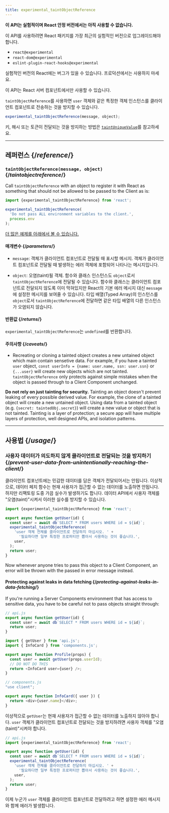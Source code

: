 ```yaml
---
title: experimental_taintObjectReference
---
```


<Wip>

**이 API는 실험적이며 React 안정 버전에서는 아직 사용할 수 없습니다.**

이 API를 사용하려면 React 패키지를 가장 최근의 실험적인 버전으로 업그레이드해야 합니다.

- `react@experimental`
- `react-dom@experimental`
- `eslint-plugin-react-hooks@experimental`

실험적인 버전의 React에는 버그가 있을 수 있습니다. 프로덕션에서는 사용하지 마세요.

이 API는 React 서버 컴포넌트에서만 사용할 수 있습니다.

</Wip>


<Intro>

`taintObjectReference`를 사용하면 `user` 객체와 같은 특정한 객체 인스턴스를 클라이언트 컴포넌트로 전송하는 것을 방지할 수 있습니다.

```js
experimental_taintObjectReference(message, object);
```
키, 해시 또는 토큰이 전달되는 것을 방지하는 방법은 [`taintUniqueValue`](/reference/react/experimental_taintUniqueValue)를 참고하세요.

</Intro>

<InlineToc />

---

## 레퍼런스 {/*reference*/}

### `taintObjectReference(message, object)` {/*taintobjectreference*/}

Call `taintObjectReference` with an object to register it with React as something that should not be allowed to be passed to the Client as is:

```js
import {experimental_taintObjectReference} from 'react';

experimental_taintObjectReference(
  'Do not pass ALL environment variables to the client.',
  process.env
);
```

[더 많은 예제를 아래에서 볼 수 있습니다.](#usage)

#### 매개변수 {/*parameters*/}

* `message`: 객체가 클라이언트 컴포넌트로 전달될 때 표시할 메시지. 객체가 클라이언트 컴포넌트로 전달될 때 발생하는 에러 객체에 포함되어 나타나는 메시지입니다.

* `object`: 오염(taint)될 객체. 함수와 클래스 인스턴스도 `object`로서 `taintObjectReference`에 전달될 수 있습니다. 함수와 클래스는 클라이언트 컴포넌트로 전달되지 않도록 이미 막혀있지만 React의 기본 에러 메시지 대신 `message`에 설정한 메시지를 보여줄 수 있습니다. 타입 배열(Typed Array)의 인스턴스를 `object`로서 `taintObjectReference`에 전달하면 같은 타입 배열의 다른 인스턴스가 오염되지 않습니다.

#### 반환값 {/*returns*/}

`experimental_taintObjectReference`는 `undefined`를 반환합니다.

#### 주의사항 {/*caveats*/}

- Recreating or cloning a tainted object creates a new untained object which main contain sensetive data. For example, if you have a tainted `user` object, `const userInfo = {name: user.name, ssn: user.ssn}` or `{...user}` will create new objects which are not tainted. `taintObjectReference` only protects against simple mistakes when the object is passed through to a Client Component unchanged.

<Pitfall>

**Do not rely on just tainting for security.** Tainting an object doesn't prevent leaking of every possible derived value. For example, the clone of a tainted object will create a new untained object. Using data from a tainted object (e.g. `{secret: taintedObj.secret}`) will create a new value or object that is not tainted. Tainting is a layer of protection; a secure app will have multiple layers of protection, well designed APIs, and isolation patterns.

</Pitfall>

---

## 사용법 {/*usage*/}

### 사용자 데이터가 의도하지 않게 클라이언트로 전달되는 것을 방지하기 {/*prevent-user-data-from-unintentionally-reaching-the-client*/}

클라이언트 컴포넌트에는 민감한 데이터를 담은 객체가 전달되어서는 안됩니다. 이상적으로, 데이터 페치 함수는 현재 사용자가 접근할 수 없는 데이터를 노출하면 안됩니다. 하지만 리팩토링 도중 가끔 실수가 발생하기도 합니다. 데이터 API에서 사용자 객체를 "오염(taint)"시켜서 이러한 실수를 방지할 수 있습니다.

```js
import {experimental_taintObjectReference} from 'react';

export async function getUser(id) {
  const user = await db`SELECT * FROM users WHERE id = ${id}`;
  experimental_taintObjectReference(
    'user 객체 전체를 클라이언트로 전달하지 마십시오. ' +
      '필요하다면 일부 특정한 프로퍼티만 뽑아서 사용하는 것이 좋습니다.',
    user,
  );
  return user;
}
```

Now whenever anyone tries to pass this object to a Client Component, an error will be thrown with the passed in error message instead.

<DeepDive>

#### Protecting against leaks in data fetching {/*protecting-against-leaks-in-data-fetching*/}

If you're running a Server Components environment that has access to sensitive data, you have to be careful not to pass objects straight through:

```js
// api.js
export async function getUser(id) {
  const user = await db`SELECT * FROM users WHERE id = ${id}`;
  return user;
}
```

```js
import { getUser } from 'api.js';
import { InfoCard } from 'components.js';

export async function Profile(props) {
  const user = await getUser(props.userId);
  // DO NOT DO THIS
  return <InfoCard user={user} />;
}
```

```js
// components.js
"use client";

export async function InfoCard({ user }) {
  return <div>{user.name}</div>;
}
```

이상적으로 `getUser`는 현재 사용자가 접근할 수 없는 데이터를 노출하지 않아야 합니다. `user` 객체가 클라이언트 컴포넌트로 전달되는 것을 방지하려면 사용자 객체를 "오염(taint)"시켜야 합니다.

```js
// api.js
import {experimental_taintObjectReference} from 'react';

export async function getUser(id) {
  const user = await db`SELECT * FROM users WHERE id = ${id}`;
  experimental_taintObjectReference(
    'user 객체 전체를 클라이언트로 전달하지 마십시오. ' +
      '필요하다면 일부 특정한 프로퍼티만 뽑아서 사용하는 것이 좋습니다.',
    user,
  );
  return user;
}
```

이제 누군가 `user` 객체를 클라이언트 컴포넌트로 전달하려고 하면 설정한 에러 메시지와 함께 에러가 발생합니다.

</DeepDive>
